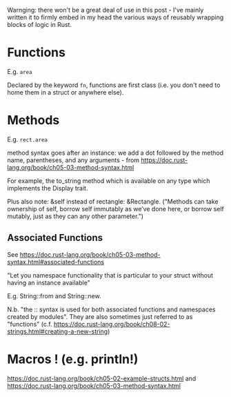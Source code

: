 Warnging: there won't be a great deal of use in this post - I've mainly written it to firmly embed in my head the various ways of reusably wrapping blocks of logic in Rust.

# Functions 
E.g. ```area```

Declared by the keyword ```fn```, functions are first class (i.e. you don't need to home them in a struct or anywhere else).

# Methods

E.g. ```rect.area```

method syntax goes after an instance: we add a dot followed by the method name, parentheses, and any arguments - from https://doc.rust-lang.org/book/ch05-03-method-syntax.html

For example, the to_string method which is available on any type which implements the Display trait.

Plus also note: &self instead of rectangle: &Rectangle. ("Methods can take ownership of self, borrow self immutably as we’ve done here, or borrow self mutably, just as they can any other parameter.")

## Associated Functions
See https://doc.rust-lang.org/book/ch05-03-method-syntax.html#associated-functions

"Let you namespace functionality that is particular to your struct without having an instance available"

E.g. String::from and String::new.

N.b. "the :: syntax is used for both associated functions and namespaces created by modules".  They are also sometimes just referred to as "functions" (c.f. https://doc.rust-lang.org/book/ch08-02-strings.html#creating-a-new-string)

# Macros ! (e.g. println!)

https://doc.rust-lang.org/book/ch05-02-example-structs.html
and https://doc.rust-lang.org/book/ch05-03-method-syntax.html
